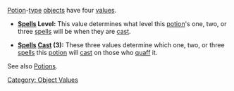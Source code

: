 [Potion](:Category:_Potions "wikilink")-[type](:Category:_Object_Types "wikilink")
[objects](:Category:_Objects "wikilink") have four
[values](:Category:_Object_Values "wikilink").

-   **[Spells](:Category:_Spells "wikilink") Level:** This value
    determines what level this [potion](:Category:_Potions "wikilink")'s
    one, two, or three [spells](:Category:_Spells "wikilink") will be
    when they are [cast](Cast "wikilink").

<!-- -->

-   **[Spells](:Category:_Spells "wikilink") [Cast](Cast "wikilink")
    (3):** These three values determine which one, two, or three
    [spells](:Category:_Spells "wikilink") this
    [potion](:Category:_Potions "wikilink") will [cast](Cast "wikilink")
    on those who [quaff](Quaff "wikilink") it.

See also [Potions](:Category:_Potions "wikilink").

[Category: Object Values](Category:_Object_Values "wikilink")
